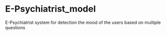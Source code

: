 # E-Psychiatrist_model
E-Psychiatrist system for detection the mood of the users based on multiple questions 
